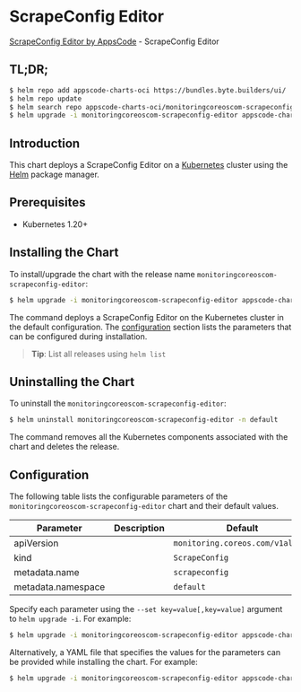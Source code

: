 # ScrapeConfig Editor

[ScrapeConfig Editor by AppsCode](https://byte.builders) - ScrapeConfig Editor

## TL;DR;

```bash
$ helm repo add appscode-charts-oci https://bundles.byte.builders/ui/
$ helm repo update
$ helm search repo appscode-charts-oci/monitoringcoreoscom-scrapeconfig-editor --version=v0.5.0
$ helm upgrade -i monitoringcoreoscom-scrapeconfig-editor appscode-charts-oci/monitoringcoreoscom-scrapeconfig-editor -n default --create-namespace --version=v0.5.0
```

## Introduction

This chart deploys a ScrapeConfig Editor on a [Kubernetes](http://kubernetes.io) cluster using the [Helm](https://helm.sh) package manager.

## Prerequisites

- Kubernetes 1.20+

## Installing the Chart

To install/upgrade the chart with the release name `monitoringcoreoscom-scrapeconfig-editor`:

```bash
$ helm upgrade -i monitoringcoreoscom-scrapeconfig-editor appscode-charts-oci/monitoringcoreoscom-scrapeconfig-editor -n default --create-namespace --version=v0.5.0
```

The command deploys a ScrapeConfig Editor on the Kubernetes cluster in the default configuration. The [configuration](#configuration) section lists the parameters that can be configured during installation.

> **Tip**: List all releases using `helm list`

## Uninstalling the Chart

To uninstall the `monitoringcoreoscom-scrapeconfig-editor`:

```bash
$ helm uninstall monitoringcoreoscom-scrapeconfig-editor -n default
```

The command removes all the Kubernetes components associated with the chart and deletes the release.

## Configuration

The following table lists the configurable parameters of the `monitoringcoreoscom-scrapeconfig-editor` chart and their default values.

|     Parameter      | Description |                   Default                   |
|--------------------|-------------|---------------------------------------------|
| apiVersion         |             | <code>monitoring.coreos.com/v1alpha1</code> |
| kind               |             | <code>ScrapeConfig</code>                   |
| metadata.name      |             | <code>scrapeconfig</code>                   |
| metadata.namespace |             | <code>default</code>                        |


Specify each parameter using the `--set key=value[,key=value]` argument to `helm upgrade -i`. For example:

```bash
$ helm upgrade -i monitoringcoreoscom-scrapeconfig-editor appscode-charts-oci/monitoringcoreoscom-scrapeconfig-editor -n default --create-namespace --version=v0.5.0 --set apiVersion=monitoring.coreos.com/v1alpha1
```

Alternatively, a YAML file that specifies the values for the parameters can be provided while
installing the chart. For example:

```bash
$ helm upgrade -i monitoringcoreoscom-scrapeconfig-editor appscode-charts-oci/monitoringcoreoscom-scrapeconfig-editor -n default --create-namespace --version=v0.5.0 --values values.yaml
```
